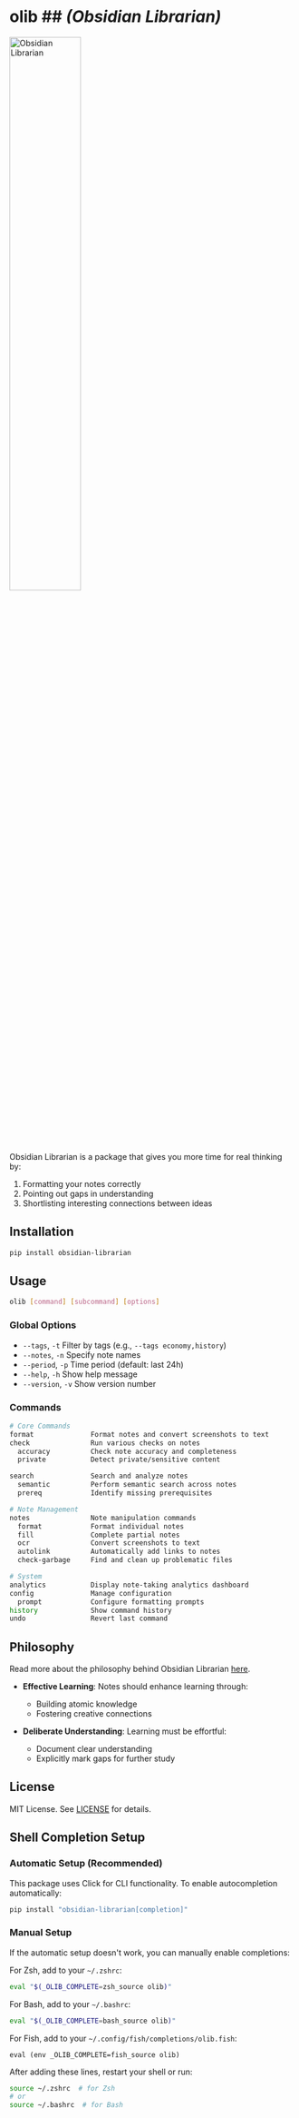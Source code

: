 # olib ## _(Obsidian Librarian)_

<img src="readme_assets/librarians.webp" alt="Obsidian Librarian" width="50%">

Obsidian Librarian is a package that gives you more time for real thinking by:

1. Formatting your notes correctly
2. Pointing out gaps in understanding
3. Shortlisting interesting connections between ideas

## Installation

```bash
pip install obsidian-librarian
```

## Usage

```bash
olib [command] [subcommand] [options]
```

### Global Options

- `--tags`, `-t`     Filter by tags (e.g., `--tags economy,history`)
- `--notes`, `-n`    Specify note names
- `--period`, `-p`   Time period (default: last 24h)
- `--help`, `-h`     Show help message
- `--version`, `-v`  Show version number

### Commands

```bash
# Core Commands
format              Format notes and convert screenshots to text
check               Run various checks on notes
  accuracy          Check note accuracy and completeness
  private           Detect private/sensitive content

search              Search and analyze notes
  semantic          Perform semantic search across notes
  prereq            Identify missing prerequisites

# Note Management
notes               Note manipulation commands
  format            Format individual notes
  fill              Complete partial notes
  ocr               Convert screenshots to text
  autolink          Automatically add links to notes
  check-garbage     Find and clean up problematic files

# System
analytics           Display note-taking analytics dashboard
config              Manage configuration
  prompt            Configure formatting prompts
history             Show command history
undo                Revert last command
```

## Philosophy

Read more about the philosophy behind Obsidian Librarian [here](https://google.com).

- **Effective Learning**: Notes should enhance learning through:
  - Building atomic knowledge
  - Fostering creative connections

- **Deliberate Understanding**: Learning must be effortful:
  - Document clear understanding
  - Explicitly mark gaps for further study

## License

MIT License. See [LICENSE](LICENSE) for details.

## Shell Completion Setup

### Automatic Setup (Recommended)

This package uses Click for CLI functionality. To enable autocompletion automatically:

```bash
pip install "obsidian-librarian[completion]"
```

### Manual Setup

If the automatic setup doesn't work, you can manually enable completions:

For Zsh, add to your `~/.zshrc`:

```zsh
eval "$(_OLIB_COMPLETE=zsh_source olib)"
```

For Bash, add to your `~/.bashrc`:

```bash
eval "$(_OLIB_COMPLETE=bash_source olib)"
```

For Fish, add to your `~/.config/fish/completions/olib.fish`:

```fish
eval (env _OLIB_COMPLETE=fish_source olib)
```

After adding these lines, restart your shell or run:

```bash
source ~/.zshrc  # for Zsh
# or
source ~/.bashrc  # for Bash
```
